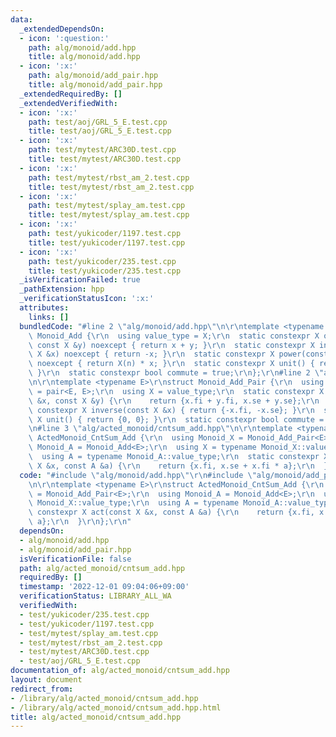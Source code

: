 ```yaml
---
data:
  _extendedDependsOn:
  - icon: ':question:'
    path: alg/monoid/add.hpp
    title: alg/monoid/add.hpp
  - icon: ':x:'
    path: alg/monoid/add_pair.hpp
    title: alg/monoid/add_pair.hpp
  _extendedRequiredBy: []
  _extendedVerifiedWith:
  - icon: ':x:'
    path: test/aoj/GRL_5_E.test.cpp
    title: test/aoj/GRL_5_E.test.cpp
  - icon: ':x:'
    path: test/mytest/ARC30D.test.cpp
    title: test/mytest/ARC30D.test.cpp
  - icon: ':x:'
    path: test/mytest/rbst_am_2.test.cpp
    title: test/mytest/rbst_am_2.test.cpp
  - icon: ':x:'
    path: test/mytest/splay_am.test.cpp
    title: test/mytest/splay_am.test.cpp
  - icon: ':x:'
    path: test/yukicoder/1197.test.cpp
    title: test/yukicoder/1197.test.cpp
  - icon: ':x:'
    path: test/yukicoder/235.test.cpp
    title: test/yukicoder/235.test.cpp
  _isVerificationFailed: true
  _pathExtension: hpp
  _verificationStatusIcon: ':x:'
  attributes:
    links: []
  bundledCode: "#line 2 \"alg/monoid/add.hpp\"\n\r\ntemplate <typename X>\r\nstruct\
    \ Monoid_Add {\r\n  using value_type = X;\r\n  static constexpr X op(const X &x,\
    \ const X &y) noexcept { return x + y; }\r\n  static constexpr X inverse(const\
    \ X &x) noexcept { return -x; }\r\n  static constexpr X power(const X &x, ll n)\
    \ noexcept { return X(n) * x; }\r\n  static constexpr X unit() { return X(0);\
    \ }\r\n  static constexpr bool commute = true;\r\n};\r\n#line 2 \"alg/monoid/add_pair.hpp\"\
    \n\r\ntemplate <typename E>\r\nstruct Monoid_Add_Pair {\r\n  using value_type\
    \ = pair<E, E>;\r\n  using X = value_type;\r\n  static constexpr X op(const X\
    \ &x, const X &y) {\r\n    return {x.fi + y.fi, x.se + y.se};\r\n  }\r\n  static\
    \ constexpr X inverse(const X &x) { return {-x.fi, -x.se}; }\r\n  static constexpr\
    \ X unit() { return {0, 0}; }\r\n  static constexpr bool commute = true;\r\n};\r\
    \n#line 3 \"alg/acted_monoid/cntsum_add.hpp\"\n\r\ntemplate <typename E>\r\nstruct\
    \ ActedMonoid_CntSum_Add {\r\n  using Monoid_X = Monoid_Add_Pair<E>;\r\n  using\
    \ Monoid_A = Monoid_Add<E>;\r\n  using X = typename Monoid_X::value_type;\r\n\
    \  using A = typename Monoid_A::value_type;\r\n  static constexpr X act(const\
    \ X &x, const A &a) {\r\n    return {x.fi, x.se + x.fi * a};\r\n  }\r\n};\r\n"
  code: "#include \"alg/monoid/add.hpp\"\r\n#include \"alg/monoid/add_pair.hpp\"\r\
    \n\r\ntemplate <typename E>\r\nstruct ActedMonoid_CntSum_Add {\r\n  using Monoid_X\
    \ = Monoid_Add_Pair<E>;\r\n  using Monoid_A = Monoid_Add<E>;\r\n  using X = typename\
    \ Monoid_X::value_type;\r\n  using A = typename Monoid_A::value_type;\r\n  static\
    \ constexpr X act(const X &x, const A &a) {\r\n    return {x.fi, x.se + x.fi *\
    \ a};\r\n  }\r\n};\r\n"
  dependsOn:
  - alg/monoid/add.hpp
  - alg/monoid/add_pair.hpp
  isVerificationFile: false
  path: alg/acted_monoid/cntsum_add.hpp
  requiredBy: []
  timestamp: '2022-12-01 09:04:06+09:00'
  verificationStatus: LIBRARY_ALL_WA
  verifiedWith:
  - test/yukicoder/235.test.cpp
  - test/yukicoder/1197.test.cpp
  - test/mytest/splay_am.test.cpp
  - test/mytest/rbst_am_2.test.cpp
  - test/mytest/ARC30D.test.cpp
  - test/aoj/GRL_5_E.test.cpp
documentation_of: alg/acted_monoid/cntsum_add.hpp
layout: document
redirect_from:
- /library/alg/acted_monoid/cntsum_add.hpp
- /library/alg/acted_monoid/cntsum_add.hpp.html
title: alg/acted_monoid/cntsum_add.hpp
---
```

